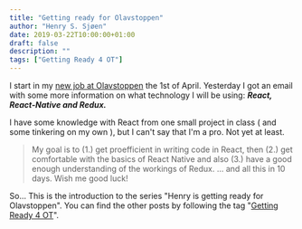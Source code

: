 ```yaml
---
title: "Getting ready for Olavstoppen"
author: "Henry S. Sjøen"
date: 2019-03-22T10:00:00+01:00
draft: false
description: ""
tags: ["Getting Ready 4 OT"]
---
```


I start in my [new job at Olavstoppen](/post/olavstoppen/) the 1st of April.
Yesterday I got an email with some more information on what technology I will be using: ***React, React-Native and Redux.***

I have some knowledge with React from one small project in class ( and some tinkering on my own ), but I can't say that I'm a pro. Not yet at least. 

> My goal is to (1.) get proefficient in writing code in React, then  (2.) get comfortable with the basics of React Native and also (3.)  have a good enough understanding of the workings of Redux. 
> ... and all this in 10 days. Wish me good luck!

So... This is the introduction to the series "Henry is getting ready for Olavstoppen". You can find the other posts by following the tag "[Getting Ready 4 OT](/tags/getting-ready-4-ot/)".
